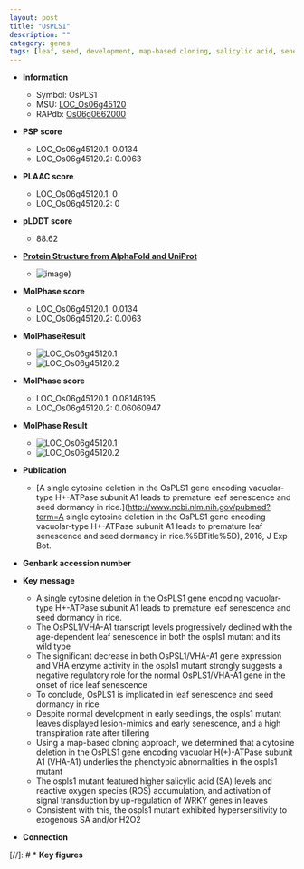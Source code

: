 ```yaml
---
layout: post
title: "OsPLS1"
description: ""
category: genes
tags: [leaf, seed, development, map-based cloning, salicylic acid, senescence, tillering, leaf senescence,  sa , SA, reactive oxygen species, dormancy]
---
```


* **Information**  
    + Symbol: OsPLS1  
    + MSU: [LOC_Os06g45120](http://rice.plantbiology.msu.edu/cgi-bin/ORF_infopage.cgi?orf=LOC_Os06g45120)  
    + RAPdb: [Os06g0662000](http://rapdb.dna.affrc.go.jp/viewer/gbrowse_details/irgsp1?name=Os06g0662000)  

* **PSP score**  
    + LOC_Os06g45120.1: 0.0134 
    + LOC_Os06g45120.2: 0.0063 

* **PLAAC score**  
    + LOC_Os06g45120.1: 0 
    + LOC_Os06g45120.2: 0 

* **pLDDT score**
    + 88.62

* **[Protein Structure from AlphaFold and UniProt](https://www.uniprot.org/uniprotkb/Q654B4/entry#structure)**
    + ![image](https://ricepsp.github.io/images/Q6/AF-Q654B4-F1.png))

* **MolPhase score**
    + LOC_Os06g45120.1: 0.0134
    + LOC_Os06g45120.2: 0.0063

* **MolPhaseResult**
    + ![LOC_Os06g45120.1](https://ricepsp.github.io/pictures/LOC_Os06g/LOC_Os06g45120.1.png)
    + ![LOC_Os06g45120.2](https://ricepsp.github.io/pictures/LOC_Os06g/LOC_Os06g45120.2.png)

* **MolPhase score**
    + LOC_Os06g45120.1: 0.08146195
    + LOC_Os06g45120.2: 0.06060947

* **MolPhase Result**
    + ![LOC_Os06g45120.1](https://304243504.github.io/Pictures/LOC_Os06g/LOC_Os06g45120.1.png)
    + ![LOC_Os06g45120.2](https://304243504.github.io/Pictures/LOC_Os06g/LOC_Os06g45120.2.png)

* **Publication**  
    + [A single cytosine deletion in the OsPLS1 gene encoding vacuolar-type H+-ATPase subunit A1 leads to premature leaf senescence and seed dormancy in rice.](http://www.ncbi.nlm.nih.gov/pubmed?term=A single cytosine deletion in the OsPLS1 gene encoding vacuolar-type H+-ATPase subunit A1 leads to premature leaf senescence and seed dormancy in rice.%5BTitle%5D), 2016, J Exp Bot.

* **Genbank accession number**  

* **Key message**  
    + A single cytosine deletion in the OsPLS1 gene encoding vacuolar-type H+-ATPase subunit A1 leads to premature leaf senescence and seed dormancy in rice.
    + The OsPSL1/VHA-A1 transcript levels progressively declined with the age-dependent leaf senescence in both the ospls1 mutant and its wild type
    + The significant decrease in both OsPSL1/VHA-A1 gene expression and VHA enzyme activity in the ospls1 mutant strongly suggests a negative regulatory role for the normal OsPLS1/VHA-A1 gene in the onset of rice leaf senescence
    + To conclude, OsPLS1 is implicated in leaf senescence and seed dormancy in rice
    + Despite normal development in early seedlings, the ospls1 mutant leaves displayed lesion-mimics and early senescence, and a high transpiration rate after tillering
    + Using a map-based cloning approach, we determined that a cytosine deletion in the OsPLS1 gene encoding vacuolar H(+)-ATPase subunit A1 (VHA-A1) underlies the phenotypic abnormalities in the ospls1 mutant
    + The ospls1 mutant featured higher salicylic acid (SA) levels and reactive oxygen species (ROS) accumulation, and activation of signal transduction by up-regulation of WRKY genes in leaves
    + Consistent with this, the ospls1 mutant exhibited hypersensitivity to exogenous SA and/or H2O2

* **Connection**  

[//]: # * **Key figures**  


